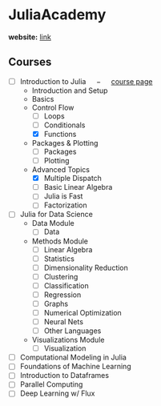 # JuliaAcademy

__website:__ [link](https://juliaacademy.com/courses)

## Courses

- [ ] Introduction to Julia $\quad-\quad$ [course page](https://juliaacademy.com/courses/enrolled/375479)
  - Introduction and Setup
  - Basics
  - Control Flow
    - [ ] Loops
    - [ ] Conditionals
    - [x] Functions
  - Packages & Plotting
    - [ ] Packages
    - [ ] Plotting
  - Advanced Topics
    - [x] Multiple Dispatch
    - [ ] Basic Linear Algebra
    - [ ] Julia is Fast
    - [ ] Factorization
- [ ] Julia for Data Science
  - Data Module
    - [ ] Data
  - Methods Module
    - [ ] Linear Algebra
    - [ ] Statistics
    - [ ] Dimensionality Reduction
    - [ ] Clustering
    - [ ] Classification
    - [ ] Regression
    - [ ] Graphs
    - [ ] Numerical Optimization
    - [ ] Neural Nets
    - [ ] Other Languages
  - Visualizations Module
    - [ ] Visualization
- [ ] Computational Modeling in Julia
- [ ] Foundations of Machine Learning
- [ ] Introduction to Dataframes
- [ ] Parallel Computing
- [ ] Deep Learning w/ Flux
